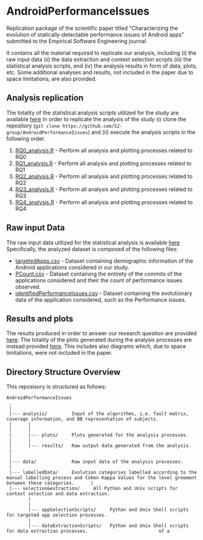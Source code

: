 # AndroidPerformanceIssues
Replication package of the scientific paper titled  "Characterizing the evolution of statically-detectable performance issues of Android apps" submitted to the Empirical Software Engineering journal

It contains all the material required to replicate our analysis, including (i) the raw input data (ii) the data extraction and context selection scripts (iii) the statistical analysis scripts, and (iv) the analysis results in form of data, plots, etc. Some additional analyses and results, not included in the paper due to space limitations, are also provided.


Analysis replication
---------------
The totality of the statistical analysis scripts utilized for the study are available [here](https://github.com/S2-group/AndroidPerformanceIssues/tree/master/analysis)
In order to replicate the analysis of the study (i) clone the repository (`git clone https://github.com/S2-group/AndroidPerformanceIssues`) and (ii) execute the analysis scripts in the following order.

1. [RQ0_analysis.R](https://github.com/S2-group/AndroidPerformanceIssues/blob/master/analysis/RQ0_analysis.R) - Perform all analysis and plotting processes related to RQ0 
2. [RQ1_analysis.R](https://github.com/S2-group/AndroidPerformanceIssues/blob/master/analysis/RQ1_analysis.R) - Perform all analysis and plotting processes related to RQ1 
3. [RQ2_analysis.R](https://github.com/S2-group/AndroidPerformanceIssues/blob/master/analysis/RQ2_analysis.R) - Perform all analysis and plotting processes related to RQ2 
4. [RQ3_analysis.R](https://github.com/S2-group/AndroidPerformanceIssues/blob/master/analysis/RQ3_analysis.R) - Perform all analysis and plotting processes related to RQ3
5. [RQ4_analysis.R](https://github.com/S2-group/AndroidPerformanceIssues/blob/master/analysis/RQ4_analysis.R) - Perform all analysis and plotting processes related to RQ4


Raw input Data
---------------
The raw input data utilized for the statistical analysis is available [here](https://github.com/S2-group/AndroidPerformanceIssues/tree/master/data)
Specifically, the analyzed dataset is composed of the following files:
* [targetedApps.csv](https://github.com/S2-group/AndroidPerformanceIssues/blob/master/data/targetedApps.csv) - Dataset containing demographic information of the Android applications considered in our study. 
* [PCount.csv](https://github.com/S2-group/AndroidPerformanceIssues/blob/master/data/PCount.csv) - Dataset containing the entirety of the commits of the applications considered and their the count of performance issues observed.
* [identifiedPerformanceIssues.csv](https://github.com/S2-group/AndroidPerformanceIssues/blob/master/data/identifiedPerformanceIssues.csv) - Dataset containing the evolutionary data of the application considered, such as the Performance issues.


Results and plots
---------------
The results produced in order to answer our research question are provided [here](https://github.com/S2-group/AndroidPerformanceIssues/tree/master/analysis/results).
The totality of the plots generated during the analysis processes are instead provided [here](https://github.com/S2-group/AndroidPerformanceIssues/tree/master/analysis/plots). This includes also diagrams which, due to space limitations, were not included in the paper.

Directory Structure Overview
---------------
This reposisory is structured as follows:

    AndroidPerformanceIssues
     .
     |
     |--- analysis/         Input of the algorithms, i.e. fault matrix, coverage information, and BB representation of subjects.
     |      |
     |      |
     |      |--- plots/     Plots generated for the analysis processes. 
     |      |
     |      |--- results/   Raw output data generated from the analysis.
     |
     |
     |--- data/             Raw input data of the analysis processes.
     |
     |--- labelledData/     Evolution categories labelled according to the manual labelling process and Cohen Kappa Values for the level greement between these categories.      |
     |--- selection&extraction/     All Python and Unix scripts for context selection and data extraction.
            |
            |
            |--- appSelectionScripts/     Python and Unix Shell scripts for targeted app selection processes. 
            |
            |--- dataExtractionScripts/   Python and Unix Shell scripts for data extraction processes.                          of a
     
